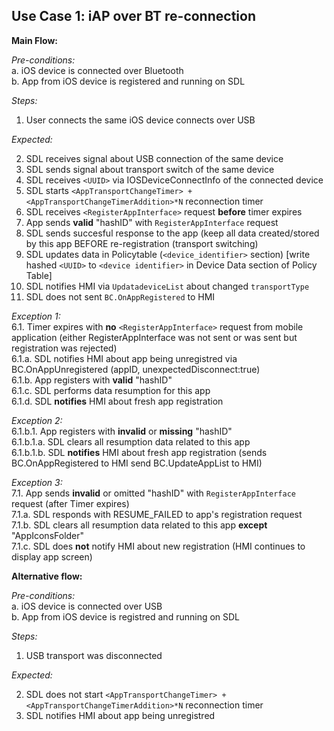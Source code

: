 ## Use Case 1: iAP over BT re-connection

**Main Flow:**  

_Pre-conditions:_  
a. iOS device is connected over Bluetooth  
b. App from iOS device is registered and running on SDL 

_Steps:_    
1. User connects the same iOS device connects over USB  

_Expected:_  

2. SDL receives signal about USB connection of the same device 
3. SDL sends signal about transport switch of the same device  
4. SDL receives `<UUID>` via IOSDeviceConnectInfo of the connected device 
5. SDL starts `<AppTransportChangeTimer> + <AppTransportChangeTimerAddition>*N` reconnection timer
6. SDL receives `<RegisterAppInterface>` request **before** timer expires
7. App sends **valid** "hashID" with `RegisterAppInterface` request 
8. SDL sends succesful response to the app (keep all data created/stored by this app BEFORE re-registration (transport switching)
9. SDL updates data in Policytable (`<device_identifier>` section) [write hashed `<UUID>` to `<device identifier>` in Device Data section of Policy Table]
10. SDL notifies HMI via `UpdatadeviceList` about changed `transportType`
11. SDL does not sent `BC.OnAppRegistered` to HMI


_Exception 1:_  
6.1. Timer expires with **no** `<RegisterAppInterface>` request from mobile application (either RegisterAppInterface was not sent or was sent but registration was rejected)  
6.1.a. SDL notifies HMI about app being unregistred via BC.OnAppUnregistered (appID, unexpectedDisconnect:true)  
6.1.b. App registers with **valid** "hashID"  
6.1.c. SDL performs data resumption for this app  
6.1.d. SDL **notifies** HMI about fresh app registration 

_Exception 2:_  
6.1.b.1. App registers with **invalid** or **missing** "hashID"   
6.1.b.1.a. SDL clears all resumption data related to this app  
6.1.b.1.b. SDL **notifies** HMI about fresh app registration (sends BC.OnAppRegistered to HMI send BC.UpdateAppList to HMI)

_Exception 3:_  
7.1. App sends **invalid** or omitted "hashID" with `RegisterAppInterface` request (after Timer expires)   
7.1.a. SDL responds with RESUME_FAILED to app's registration request  
7.1.b. SDL clears all resumption data related to this app **except** "AppIconsFolder"  
7.1.c. SDL does **not** notify HMI about new registration (HMI continues to display app screen)

**Alternative flow:**  

_Pre-conditions:_  
a. iOS device is connected over USB  
b. App from iOS device is registred and running on SDL  

_Steps:_    
1. USB transport was disconnected

_Expected:_   

2. SDL does not start `<AppTransportChangeTimer> + <AppTransportChangeTimerAddition>*N` reconnection timer  
3. SDL notifies HMI about app being unregistred
